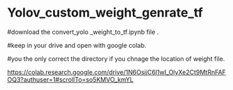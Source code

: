 # Yolov_custom_weight_genrate_tf

#download the convert_yolo _weight_to_tf.ipynb file .

#keep in your drive and open with google colab.

#you the only correct the directory if you chnage the location of weight file.

https://colab.research.google.com/drive/1N6OsjjC6l1wI_OlyXe2Ct9MtRnFAFOQ3?authuser=1#scrollTo=so5KMVO_kmYL


